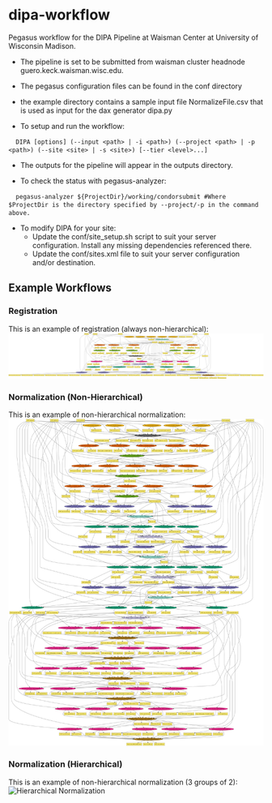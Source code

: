 # dipa-workflow
Pegasus workflow for the DIPA Pipeline at Waisman Center at University
of Wisconsin Madison.

- The pipeline is set to be submitted from waisman cluster headnode
  guero.keck.waisman.wisc.edu.

- The pegasus configuration files can be found in the conf directory

- the example directory contains a sample input file NormalizeFile.csv
  that is used as input for the dax generator dipa.py

- To setup and run the workflow:
```
  DIPA [options] (--input <path> | -i <path>) (--project <path> | -p <path>) (--site <site> | -s <site>) [--tier <level>...]
```

- The outputs for the pipeline will appear in the outputs directory.

- To check the status with pegasus-analyzer:
```
  pegasus-analyzer ${ProjectDir}/working/condorsubmit #Where $ProjectDir is the directory specified by --project/-p in the command above.
```

- To modify DIPA for your site:
  * Update the conf/site_setup.sh script to suit your server configuration. Install any missing dependencies referenced there.
  * Update the conf/sites.xml file to suit your server configuration and/or destination.

## Example Workflows

### Registration
This is an example of registration (always non-hierarchical):
![Registration](/doc/example_registration.png)

### Normalization (Non-Hierarchical)
This is an example of non-hierarchical normalization:
![Non-Hierarchical Normalization](/doc/example_normalization_nohierarchy.png)

### Normalization (Hierarchical)
This is an example of non-hierarchical normalization (3 groups of 2):
![Hierarchical Normalization](/doc/example_normalization_hierarchy.png)

